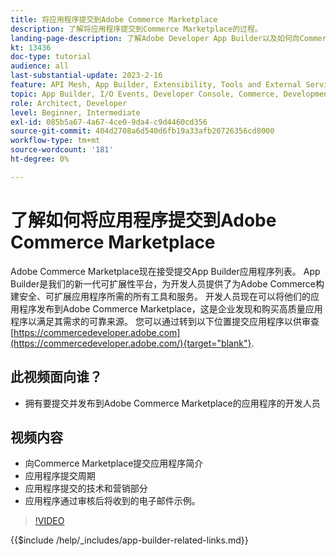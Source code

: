 ```yaml
---
title: 将应用程序提交到Adobe Commerce Marketplace
description: 了解将应用程序提交到Commerce Marketplace的过程。
landing-page-description: 了解Adobe Developer App Builder以及如何向Commerce Marketplace提交应用程序。
kt: 13436
doc-type: tutorial
audience: all
last-substantial-update: 2023-2-16
feature: API Mesh, App Builder, Extensibility, Tools and External Services
topic: App Builder, I/O Events, Developer Console, Commerce, Development, Integrations
role: Architect, Developer
level: Beginner, Intermediate
exl-id: 085b5a67-4a67-4ce0-9da4-c9d4460cd356
source-git-commit: 404d2708a6d540d6fb19a33afb20726356cd8000
workflow-type: tm+mt
source-wordcount: '181'
ht-degree: 0%

---
```


# 了解如何将应用程序提交到Adobe Commerce Marketplace

Adobe Commerce Marketplace现在接受提交App Builder应用程序列表。 App Builder是我们的新一代可扩展性平台，为开发人员提供了为Adobe Commerce构建安全、可扩展应用程序所需的所有工具和服务。 开发人员现在可以将他们的应用程序发布到Adobe Commerce Marketplace，这是企业发现和购买高质量应用程序以满足其需求的可靠来源。 您可以通过转到以下位置提交应用程序以供审查 [https://commercedeveloper.adobe.com](https://commercedeveloper.adobe.com/){target="blank"}.

## 此视频面向谁？

* 拥有要提交并发布到Adobe Commerce Marketplace的应用程序的开发人员

## 视频内容

* 向Commerce Marketplace提交应用程序简介
* 应用程序提交周期
* 应用程序提交的技术和营销部分
* 应用程序通过审核后将收到的电子邮件示例。

>[!VIDEO](https://video.tv.adobe.com/v/3420313)

{{$include /help/_includes/app-builder-related-links.md}}
